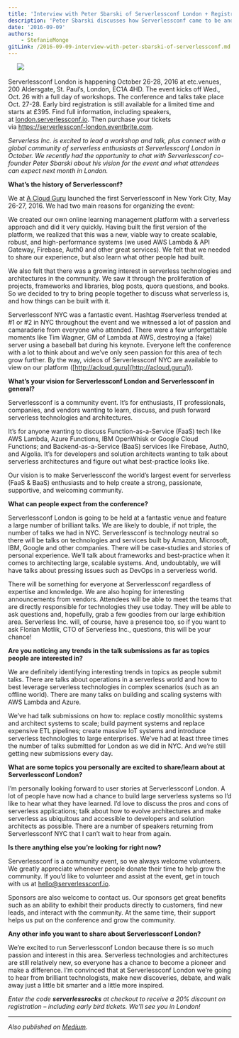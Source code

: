 ```yaml
---
title: 'Interview with Peter Sbarski of Serverlessconf London + Registration Discount'
description: 'Peter Sbarski discusses how Serverlessconf came to be and what it''s future holds'
date: '2016-09-09'
authors:
    - StefanieMonge
gitLink: /2016-09-09-interview-with-peter-sbarski-of-serverlessconf.md
---
```

    
![](https://s3-us-west-2.amazonaws.com/assets.site.serverless.com/blog/legacy/2016/09/Screen-Shot-2016-09-02-at-9.44.03-AM.png)

Serverlessconf London is happening October 26-28, 2016 at etc.venues, 200 Aldersgate, St. Paul’s, London, EC1A 4HD. The event kicks off <span class="aBn" tabindex="0" data-term="goog_1397140873"><span class="aQJ">Wed., Oct.</span></span> 26 with a full day of workshops. The conference and talks take place Oct. 27-28\. Early bird registration is still available for a limited time and starts at £395\. Find full information, including speakers, at [london.serverlessconf.io](http://london.serverlessconf.io/). Then purchase your tickets via [https://serverlessconf-lo<wbr>ndon.eventbrite.com](https://serverlessconf-london.eventbrite.com/).

_Serverless Inc. is excited to lead a workshop and talk, plus connect with a global community of serverless enthusiasts at Serverlessconf London in October. We recently had the opportunity to chat with Serverlessconf co-founder Peter Sbarski about his vision for the event and what attendees can expect next month in London._

**What’s the history of Serverlessconf?**

We at [A Cloud Guru](http://acloud.guru) launched the first Serverlessconf in New York City, May 26-27, 2016\. We had two main reasons for organizing the event:

We created our own online learning management platform with a serverless approach and did it very quickly. Having built the first version of the platform, we realized that this was a new, viable way to create scalable, robust, and high-performance systems (we used AWS Lambda & API Gateway, Firebase, Auth0 and other great services). We felt that we needed to share our experience, but also learn what other people had built.

We also felt that there was a growing interest in serverless technologies and architectures in the community. We saw it through the proliferation of projects, frameworks and libraries, blog posts, quora questions, and books. So we decided to try to bring people together to discuss what serverless is, and how things can be built with it.

Serverlessconf NYC was a fantastic event. Hashtag #serverless trended at #1 or #2 in NYC throughout the event and we witnessed a lot of passion and camaraderie from everyone who attended. There were a few unforgettable moments like Tim Wagner, GM of Lambda at AWS, destroying a (fake) server using a baseball bat during his keynote. Everyone left the conference with a lot to think about and we’ve only seen passion for this area of tech grow further. By the way, videos of Serverlessconf NYC are available to view on our platform ([http://acloud.guru](http://acloud.guru/)).

**What’s your vision for Serverlessconf London and Serverlessconf in general?**

Serverlessconf is a community event. It’s for enthusiasts, IT professionals, companies, and vendors wanting to learn, discuss, and push forward serverless technologies and architectures.

It’s for anyone wanting to discuss Function-as-a-Service (FaaS) tech like AWS Lambda, Azure Functions, IBM OpenWhisk or Google Cloud Functions; and Backend-as-a-Service (BaaS) services like Firebase, Auth0, and Algolia. It’s for developers and solution architects wanting to talk about serverless architectures and figure out what best-practice looks like.

Our vision is to make Serverlessconf the world’s largest event for serverless (FaaS & BaaS) enthusiasts and to help create a strong, passionate, supportive, and welcoming community.

**What can people expect from the conference?**

Serverlessconf London is going to be held at a fantastic venue and feature a large number of brilliant talks. We are likely to double, if not triple, the number of talks we had in NYC. Serverlessconf is technology neutral so there will be talks on technologies and services built by Amazon, Microsoft, IBM, Google and other companies. There will be case-studies and stories of personal experience. We’ll talk about frameworks and best-practice when it comes to architecting large, scalable systems. And, undoubtably, we will have talks about pressing issues such as DevOps in a serverless world.

There will be something for everyone at Serverlessconf regardless of expertise and knowledge. We are also hoping for interesting announcements from vendors. Attendees will be able to meet the teams that are directly responsible for technologies they use today. They will be able to ask questions and, hopefully, grab a few goodies from our large exhibition area. Serverless Inc. will, of course, have a presence too, so if you want to ask Florian Motlik, CTO of Serverless Inc., questions, this will be your chance!

**Are you noticing any trends in the talk submissions as far as topics people are interested in?**

We are definitely identifying interesting trends in topics as people submit talks. There are talks about operations in a serverless world and how to best leverage serverless technologies in complex scenarios (such as an offline world). There are many talks on building and scaling systems with AWS Lambda and Azure.

We’ve had talk submissions on how to: replace costly monolithic systems and architect systems to scale; build payment systems and replace expensive ETL pipelines; create massive IoT systems and introduce serverless technologies to large enterprises. We’ve had at least three times the number of talks submitted for London as we did in NYC. And we’re still getting new submissions every day.

**What are some topics you personally are excited to share/learn about at Serverlessconf London?**

I’m personally looking forward to user stories at Serverlessconf London. A lot of people have now had a chance to build large serverless systems so I’d like to hear what they have learned. I’d love to discuss the pros and cons of serverless applications; talk about how to evolve architectures and make serverless as ubiquitous and accessible to developers and solution architects as possible. There are a number of speakers returning from Serverlessconf NYC that I can’t wait to hear from again.

**Is there anything else you’re looking for right now?**

Serverlessconf is a community event, so we always welcome volunteers. We greatly appreciate whenever people donate their time to help grow the community. If you’d like to volunteer and assist at the event, get in touch with us at [hello@serverlessconf.io](mailto:hello@serverlessconf.io).

Sponsors are also welcome to contact us. Our sponsors get great benefits such as an ability to exhibit their products directly to customers, find new leads, and interact with the community. At the same time, their support helps us put on the conference and grow the community.

**Any other info you want to share about Serverlessconf London?**

We’re excited to run Serverlessconf London because there is so much passion and interest in this area. Serverless technologies and architectures are still relatively new, so everyone has a chance to become a pioneer and make a difference. I’m convinced that at Serverlessconf London we’re going to hear from brilliant technologists, make new discoveries, debate, and walk away just a little bit smarter and a little more inspired.

_Enter the code **serverlessrocks** at checkout to receive a 20% discount on registration – including early bird tickets. We’ll see you in London!_

* * *

_Also published on [Medium](https://medium.com/@serverlessinc/interview-with-peter-sbarski-of-serverlessconf-london-registration-discount-135f955833ed)._
